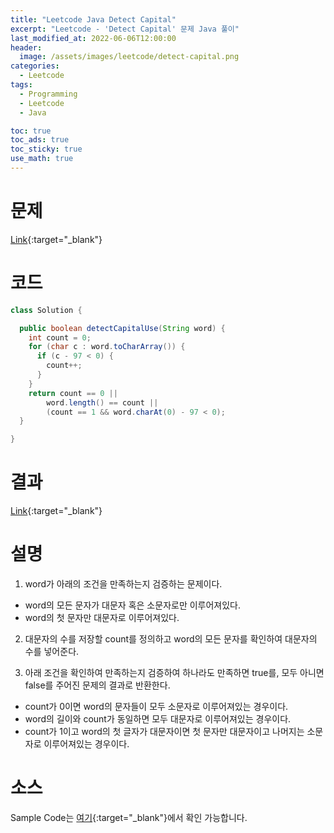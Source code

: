 ```yaml
---
title: "Leetcode Java Detect Capital"
excerpt: "Leetcode - 'Detect Capital' 문제 Java 풀이"
last_modified_at: 2022-06-06T12:00:00
header:
  image: /assets/images/leetcode/detect-capital.png
categories:
  - Leetcode
tags:
  - Programming
  - Leetcode
  - Java

toc: true
toc_ads: true
toc_sticky: true
use_math: true
---
```

# 문제
[Link](https://leetcode.com/problems/detect-capital/){:target="_blank"}

# 코드
```java
class Solution {

  public boolean detectCapitalUse(String word) {
    int count = 0;
    for (char c : word.toCharArray()) {
      if (c - 97 < 0) {
        count++;
      }
    }
    return count == 0 ||
        word.length() == count ||
        (count == 1 && word.charAt(0) - 97 < 0);
  }

}
```

# 결과
[Link](https://leetcode.com/submissions/detail/715381732/){:target="_blank"}

# 설명
1. word가 아래의 조건을 만족하는지 검증하는 문제이다.
- word의 모든 문자가 대문자 혹은 소문자로만 이루어져있다.
- word의 첫 문자만 대문자로 이루어져있다.

2. 대문자의 수를 저장할 count를 정의하고 word의 모든 문자를 확인하여 대문자의 수를 넣어준다.

3. 아래 조건을 확인하여 만족하는지 검증하여 하나라도 만족하면 true를, 모두 아니면 false를 주어진 문제의 결과로 반환한다.
- count가 0이면 word의 문자들이 모두 소문자로 이루어져있는 경우이다.
- word의 길이와 count가 동일하면 모두 대문자로 이루어져있는 경우이다.
- count가 1이고 word의 첫 글자가 대문자이면 첫 문자만 대문자이고 나머지는 소문자로 이루어져있는 경우이다.

# 소스
Sample Code는 [여기](https://github.com/GracefulSoul/leetcode/blob/master/src/main/java/gracefulsoul/problems/DetectCapital.java){:target="_blank"}에서 확인 가능합니다.